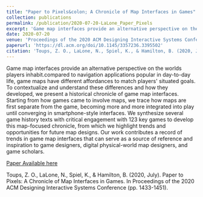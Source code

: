 ```yaml
---
title: "Paper to Pixels&colon; A Chronicle of Map Interfaces in Games"
collection: publications
permalink: /publication/2020-07-20-LaLone_Paper_Pixels
excerpt: 'Game map interfaces provide an alternative perspective on the worlds players inhabit. Compared to navigation applications popular in day-to-day life, game maps have different affordances to match players&apos; situated goals. To contextualize and understand these differences and how they developed, we present a historical chronicle of game map interfaces.'
date: 2020-07-20
venue: 'Proceedings of the 2020 ACM Designing Interactive Systems Conference'
paperurl: 'https://dl.acm.org/doi/10.1145/3357236.3395502'
citation: 'Toups, Z. O., LaLone, N., Spiel, K., & Hamilton, B. (2020, July). Paper to Pixels&colon; A Chronicle of Map Interfaces in Games. In Proceedings of the 2020 ACM Designing Interactive Systems Conference (pp. 1433-1451).'
---
```

Game map interfaces provide an alternative perspective on the worlds players inhabit.compared to navigation applications popular in day-to-day life, game maps have different affordances to match players&apos; situated goals. To contextualize and understand these differences and how they developed, we present a historical chronicle of game map interfaces. Starting from how games came to involve maps, we trace how maps are first separate from the game, becoming more and more integrated into play until converging in smartphone-style interfaces. We synthesize several game history texts with critical engagement with 123 key games to develop this map-focused chronicle, from which we highlight trends and opportunities for future map designs. Our work contributes a record of trends in game map interfaces that can serve as a source of reference and inspiration to game designers, digital physical-world map designers, and game scholars.	

[Paper Available here](https://dl.acm.org/doi/10.1145/3357236.3395502?cid=87259569357
)

Toups, Z. O., LaLone, N., Spiel, K., & Hamilton, B. (2020, July). Paper to Pixels&colon; A Chronicle of Map Interfaces in Games. In Proceedings of the 2020 ACM Designing Interactive Systems Conference (pp. 1433-1451).